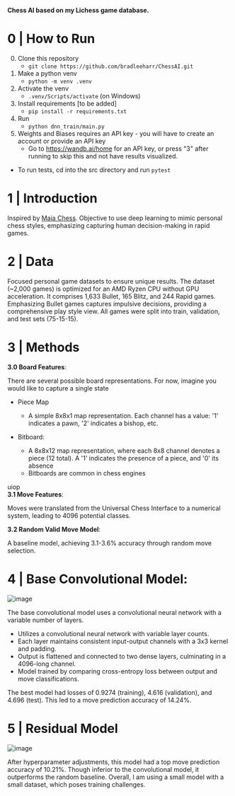 **Chess AI based on my Lichess game database.** 

# 0 | How to Run

0. Clone this repository
    * `git clone https://github.com/bradleeharr/ChessAI.git`
1. Make a python venv  
    * `python -m venv .venv`
2. Activate the venv
    * `.venv/Scripts/activate` (on Windows)
2. Install requirements [to be added]
    * `pip install -r requirements.txt`
3. Run 
    * `python dnn_train/main.py`
4. Weights and Biases requires an API key - you will have to create an account or provide an API key 
    * Go to https://wandb.ai/home for an API key, or press "3" after running to skip this and not have results visualized.


* To run tests, cd into the src directory and run `pytest`
 


# 1 | Introduction
Inspired by [Maia Chess](https://maiachess.com/). Objective to use deep learning to mimic personal chess styles, emphasizing capturing human decision-making in rapid games.

# 2 | Data
Focused personal game datasets to ensure unique results. The dataset (~2,000 games) is optimized for an AMD Ryzen CPU without GPU acceleration. 
It comprises 1,633 Bullet, 165 Blitz, and 244 Rapid games. Emphasizing Bullet games captures impulsive decisions, providing a comprehensive play style view. All games were split into train, validation, and test sets (75-15-15).

# 3 | Methods
**3.0 Board Features**:

There are several possible board representations. For now, imagine you would like to capture a single state
* Piece Map
    * A simple 8x8x1 map representation. Each channel has a value: '1' indicates a pawn, '2' indicates a bishop, etc.

* Bitboard:
    * A 8x8x12 map representation, where each 8x8 channel denotes a piece (12 total). A '1' indicates the presence of a piece, and '0' its absence
    * Bitboards are common in chess engines
    

uiop  
**3.1 Move Features**:

 Moves were translated from the Universal Chess Interface to a numerical system, leading to 4096 potential classes.

**3.2 Random Valid Move Model**:

A baseline model, achieving 3.1-3.6% accuracy through random move selection.

# 4 | Base Convolutional Model:

![image](https://github.com/bradleeharr/BradleeAI/assets/56418392/ec95dcc9-ee64-4d30-9167-0b18f78e52ca)

The base convolutional model uses a convolutional neural network with a variable number of layers.

* Utilizes a convolutional neural network with variable layer counts.
* Each layer maintains consistent input-output channels with a 3x3 kernel and padding.
* Output is flattened and connected to two dense layers, culminating in a 4096-long channel.
* Model trained by comparing cross-entropy loss between output and move classifications.

The best model had losses of 0.9274 (training), 4.616 (validation), and 4.696 (test). This led to a move prediction accuracy of 14.24%.

# 5 | Residual Model
![image](https://github.com/bradleeharr/BradleeAI/assets/56418392/81102fdc-193e-4ccc-a161-fffa3956efb1)

After hyperparameter adjustments, this model had a top move prediction accuracy of 10.21%. Though inferior to the convolutional model, it outperforms the random baseline. Overall, I am using a small model with a small dataset, which poses training challenges. 

